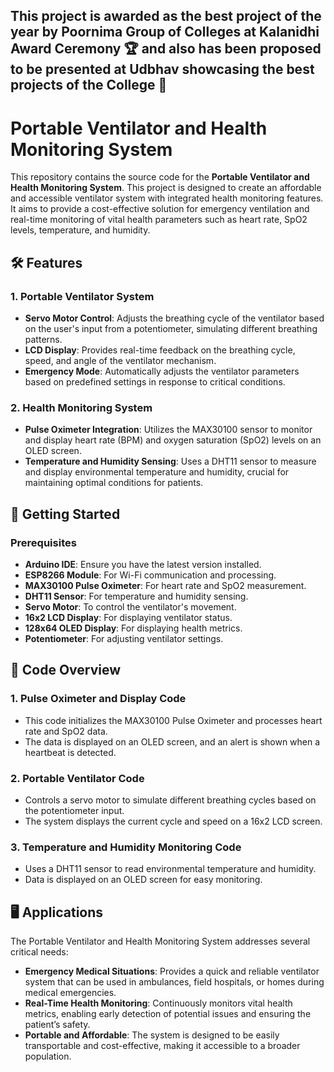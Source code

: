 ## This project is awarded as the best project of the year by Poornima Group of Colleges at Kalanidhi Award Ceremony 🏆 and also has been proposed to be presented at Udbhav showcasing the best projects of the College 🤖

# Portable Ventilator and Health Monitoring System

This repository contains the source code for the **Portable Ventilator and Health Monitoring System**. This project is designed to create an affordable and accessible ventilator system with integrated health monitoring features. It aims to provide a cost-effective solution for emergency ventilation and real-time monitoring of vital health parameters such as heart rate, SpO2 levels, temperature, and humidity.

## 🛠 Features

### 1. **Portable Ventilator System**
- **Servo Motor Control**: Adjusts the breathing cycle of the ventilator based on the user's input from a potentiometer, simulating different breathing patterns.
- **LCD Display**: Provides real-time feedback on the breathing cycle, speed, and angle of the ventilator mechanism.
- **Emergency Mode**: Automatically adjusts the ventilator parameters based on predefined settings in response to critical conditions.

### 2. **Health Monitoring System**
- **Pulse Oximeter Integration**: Utilizes the MAX30100 sensor to monitor and display heart rate (BPM) and oxygen saturation (SpO2) levels on an OLED screen.
- **Temperature and Humidity Sensing**: Uses a DHT11 sensor to measure and display environmental temperature and humidity, crucial for maintaining optimal conditions for patients.

## 🚀 Getting Started

### Prerequisites
- **Arduino IDE**: Ensure you have the latest version installed.
- **ESP8266 Module**: For Wi-Fi communication and processing.
- **MAX30100 Pulse Oximeter**: For heart rate and SpO2 measurement.
- **DHT11 Sensor**: For temperature and humidity sensing.
- **Servo Motor**: To control the ventilator's movement.
- **16x2 LCD Display**: For displaying ventilator status.
- **128x64 OLED Display**: For displaying health metrics.
- **Potentiometer**: For adjusting ventilator settings.
## 📄 Code Overview

### 1. **Pulse Oximeter and Display Code**
- This code initializes the MAX30100 Pulse Oximeter and processes heart rate and SpO2 data.
- The data is displayed on an OLED screen, and an alert is shown when a heartbeat is detected.

### 2. **Portable Ventilator Code**
- Controls a servo motor to simulate different breathing cycles based on the potentiometer input.
- The system displays the current cycle and speed on a 16x2 LCD screen.

### 3. **Temperature and Humidity Monitoring Code**
- Uses a DHT11 sensor to read environmental temperature and humidity.
- Data is displayed on an OLED screen for easy monitoring.

## 🖥️ Applications

The Portable Ventilator and Health Monitoring System addresses several critical needs:

- **Emergency Medical Situations**: Provides a quick and reliable ventilator system that can be used in ambulances, field hospitals, or homes during medical emergencies.
- **Real-Time Health Monitoring**: Continuously monitors vital health metrics, enabling early detection of potential issues and ensuring the patient’s safety.
- **Portable and Affordable**: The system is designed to be easily transportable and cost-effective, making it accessible to a broader population.
